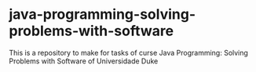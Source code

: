 # java-programming-solving-problems-with-software
This is a repository to make for tasks of curse Java Programming: Solving Problems with Software of Universidade Duke
